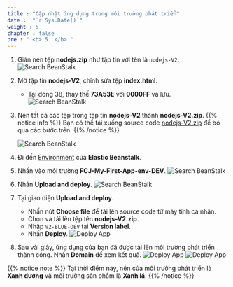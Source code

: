 ```yaml
---
title : "Cập nhật ứng dụng trong môi trường phát triển"
date :  "`r Sys.Date()`" 
weight : 5 
chapter : false
pre : " <b> 5. </b> "
---
```


1. Giản nén tệp **nodejs.zip** như tập tin với tên là ```nodejs-V2```.
    ![Search BeanStalk](../../images/5.updateapp/5.1extractfile.png?width=80pc)

2. Mở tập tin **nodejs-V2**, chỉnh sửa tệp **index.html**.
    - Tại dòng 38, thay thế **73A53E** với **0000FF** và lưu.
    ![Search BeanStalk](../../images/5.updateapp/5.2modifyindex.png?width=80pc)

3. Nén tất cả các tệp trong tập tin **nodejs-V2** thành **nodejs-V2.zip**.
{{% notice info %}}
Bạn có thể tải xuống source code [nodejs-V2.zip](../../images/5.updateapp/nodejs-V2.zip) để bỏ qua các bước trên.
{{% /notice  %}}
   
    ![Search BeanStalk](../../images/5.updateapp/5.3zipfile.png?width=80pc)
    
4. Đi đến [Environment](https://ap-southeast-1.console.aws.amazon.com/elasticbeanstalk/home?region=ap-southeast-1#/environments) của **Elastic Beanstalk**.
5. Nhấn vào môi trường **FCJ-My-First-App-env-DEV**.
    ![Search BeanStalk](../../images/5.updateapp/5.4clickenv.png?width=80pc)

6. Nhấn **Upload and deploy**.
    ![Search BeanStalk](../../images/5.updateapp/5.5uploadanddeploy.png?width=80pc)

7. Tại giao diện **Upload and deploy**.
    - Nhấn nút **Choose file** để tải lên source code từ máy tính cá nhân.
    - Chọn và tải lên tệp tên **nodejs-V2.zip**.
    - Nhập ```V2-BLUE-DEV``` tại **Version label**.
    - Nhấn **Deploy**.
    ![Deploy App](../../images/5.updateapp/5.6fillinfo.png?width=80pc)
8. Sau vài giây, ứng dụng của bạn đã được tải lên môi trường phát triển thành công. Nhấn **Domain** để xem kết quả.
    ![Deploy App](../../images/5.updateapp/5.7uploadsuccessfull.png?width=80pc)
    ![Deploy App](../../images/5.updateapp/5.8uploadsuccessfull.png?width=80pc)

{{% notice note %}}
 Tại thời điểm này, nền của môi trường phát triển là **Xanh dương** và môi trường sản phẩm là **Xanh lá**.
{{% /notice  %}}